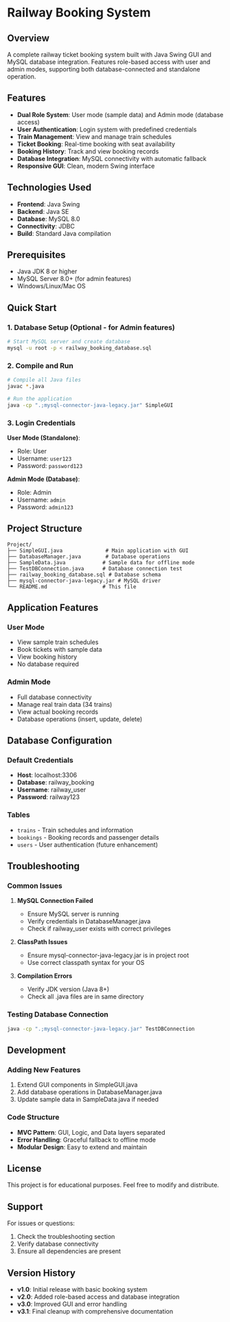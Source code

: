 # Railway Booking System

## Overview
A complete railway ticket booking system built with Java Swing GUI and MySQL database integration. Features role-based access with user and admin modes, supporting both database-connected and standalone operation.

## Features
- **Dual Role System**: User mode (sample data) and Admin mode (database access)
- **User Authentication**: Login system with predefined credentials
- **Train Management**: View and manage train schedules
- **Ticket Booking**: Real-time booking with seat availability
- **Booking History**: Track and view booking records
- **Database Integration**: MySQL connectivity with automatic fallback
- **Responsive GUI**: Clean, modern Swing interface

## Technologies Used
- **Frontend**: Java Swing
- **Backend**: Java SE
- **Database**: MySQL 8.0
- **Connectivity**: JDBC
- **Build**: Standard Java compilation

## Prerequisites
- Java JDK 8 or higher
- MySQL Server 8.0+ (for admin features)
- Windows/Linux/Mac OS

## Quick Start

### 1. Database Setup (Optional - for Admin features)
```bash
# Start MySQL server and create database
mysql -u root -p < railway_booking_database.sql
```

### 2. Compile and Run
```bash
# Compile all Java files
javac *.java

# Run the application
java -cp ".;mysql-connector-java-legacy.jar" SimpleGUI
```

### 3. Login Credentials
**User Mode (Standalone)**:
- Role: User
- Username: `user123`
- Password: `password123`

**Admin Mode (Database)**:
- Role: Admin  
- Username: `admin`
- Password: `admin123`

## Project Structure
```
Project/
├── SimpleGUI.java              # Main application with GUI
├── DatabaseManager.java        # Database operations
├── SampleData.java            # Sample data for offline mode
├── TestDBConnection.java      # Database connection test
├── railway_booking_database.sql # Database schema
├── mysql-connector-java-legacy.jar # MySQL driver
└── README.md                  # This file
```

## Application Features

### User Mode
- View sample train schedules
- Book tickets with sample data
- View booking history
- No database required

### Admin Mode  
- Full database connectivity
- Manage real train data (34 trains)
- View actual booking records
- Database operations (insert, update, delete)

## Database Configuration

### Default Credentials
- **Host**: localhost:3306
- **Database**: railway_booking
- **Username**: railway_user
- **Password**: railway123

### Tables
- `trains` - Train schedules and information
- `bookings` - Booking records and passenger details
- `users` - User authentication (future enhancement)

## Troubleshooting

### Common Issues

1. **MySQL Connection Failed**
   - Ensure MySQL server is running
   - Verify credentials in DatabaseManager.java
   - Check if railway_user exists with correct privileges

2. **ClassPath Issues**
   - Ensure mysql-connector-java-legacy.jar is in project root
   - Use correct classpath syntax for your OS

3. **Compilation Errors**
   - Verify JDK version (Java 8+)
   - Check all .java files are in same directory

### Testing Database Connection
```bash
java -cp ".;mysql-connector-java-legacy.jar" TestDBConnection
```

## Development

### Adding New Features
1. Extend GUI components in SimpleGUI.java
2. Add database operations in DatabaseManager.java
3. Update sample data in SampleData.java if needed

### Code Structure
- **MVC Pattern**: GUI, Logic, and Data layers separated
- **Error Handling**: Graceful fallback to offline mode
- **Modular Design**: Easy to extend and maintain

## License
This project is for educational purposes. Feel free to modify and distribute.

## Support
For issues or questions:
1. Check the troubleshooting section
2. Verify database connectivity
3. Ensure all dependencies are present

## Version History
- **v1.0**: Initial release with basic booking system
- **v2.0**: Added role-based access and database integration
- **v3.0**: Improved GUI and error handling
- **v3.1**: Final cleanup with comprehensive documentation